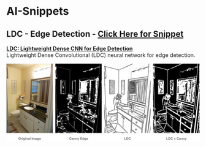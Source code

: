 # AI-Snippets

## LDC - Edge Detection - [**Click Here for Snippet**](https://github.com/Techolution/AI-Snippets/tree/LDC-Edge-Detection)
[**LDC: Lightweight Dense CNN for Edge Detection**](https://ieeexplore.ieee.org/stamp/stamp.jsp?tp=&arnumber=9807316)<br>
Lightweight Dense Convolutional (LDC) neural network for edge detection.

![alt text](https://github.com/Techolution/AI-Snippets/blob/LDC-Edge-Detection/reference/LDC%20Comparison.png?raw=true)
